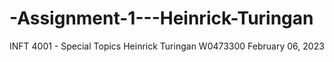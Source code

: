 # -Assignment-1---Heinrick-Turingan
INFT 4001 - Special Topics
Heinrick Turingan
W0473300
February 06, 2023
